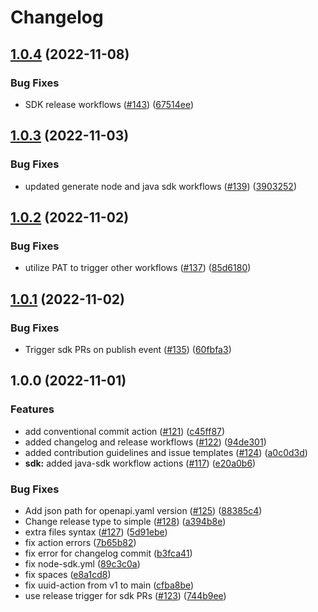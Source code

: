 # Changelog

## [1.0.4](https://github.com/whispir/openapi/compare/v1.0.3...v1.0.4) (2022-11-08)


### Bug Fixes

* SDK release workflows ([#143](https://github.com/whispir/openapi/issues/143)) ([67514ee](https://github.com/whispir/openapi/commit/67514ee4e071921ae62965e2168fbdb436cb2d21))

## [1.0.3](https://github.com/whispir/openapi/compare/v1.0.2...v1.0.3) (2022-11-03)


### Bug Fixes

* updated generate node and java sdk workflows ([#139](https://github.com/whispir/openapi/issues/139)) ([3903252](https://github.com/whispir/openapi/commit/390325219b6eeaa7ab018347e1d68c7bed374fd3))

## [1.0.2](https://github.com/whispir/openapi/compare/v1.0.1...v1.0.2) (2022-11-02)


### Bug Fixes

* utilize PAT to trigger other workflows ([#137](https://github.com/whispir/openapi/issues/137)) ([85d6180](https://github.com/whispir/openapi/commit/85d6180cb2a0641f8d1f45863d12a808a77d1174))

## [1.0.1](https://github.com/whispir/openapi/compare/v1.0.0...v1.0.1) (2022-11-02)


### Bug Fixes

* Trigger sdk PRs on publish event ([#135](https://github.com/whispir/openapi/issues/135)) ([60fbfa3](https://github.com/whispir/openapi/commit/60fbfa35edb8bad4295bdc04031c3811a1aaffb6))

## 1.0.0 (2022-11-01)


### Features

* add conventional commit action ([#121](https://github.com/whispir/openapi/issues/121)) ([c45ff87](https://github.com/whispir/openapi/commit/c45ff877b4b925ec9beef034898d5977f29c6a6c))
* added changelog and release workflows ([#122](https://github.com/whispir/openapi/issues/122)) ([94de301](https://github.com/whispir/openapi/commit/94de301365f747004a206a3c078803c1571385a7))
* added contribution guidelines and issue templates ([#124](https://github.com/whispir/openapi/issues/124)) ([a0c0d3d](https://github.com/whispir/openapi/commit/a0c0d3d459495f6fd8cce8dbd018813740071377))
* **sdk:** added java-sdk workflow actions ([#117](https://github.com/whispir/openapi/issues/117)) ([e20a0b6](https://github.com/whispir/openapi/commit/e20a0b68eda8d156c5e3a4f08e4a3d216e34bd1f))


### Bug Fixes

* Add json path for openapi.yaml version ([#125](https://github.com/whispir/openapi/issues/125)) ([88385c4](https://github.com/whispir/openapi/commit/88385c4654b8a80d23e9bc9b2202061355e2aafd))
* Change release type to simple ([#128](https://github.com/whispir/openapi/issues/128)) ([a394b8e](https://github.com/whispir/openapi/commit/a394b8ee2b10eff033a1f58f919f6b2127520561))
* extra files syntax ([#127](https://github.com/whispir/openapi/issues/127)) ([5d91ebe](https://github.com/whispir/openapi/commit/5d91ebe2f70ef95e3dcaaeeef5aa760b7a2f4aab))
* fix action errors ([7b65b82](https://github.com/whispir/openapi/commit/7b65b821960ff61ecf058378143f65be9babc37a))
* fix error for changelog commit ([b3fca41](https://github.com/whispir/openapi/commit/b3fca416d1152f5b16617ce0749ccf7bf4acfd64))
* fix node-sdk.yml ([89c3c0a](https://github.com/whispir/openapi/commit/89c3c0a55a230f0fd98c1958c172671ef804f91a))
* fix spaces ([e8a1cd8](https://github.com/whispir/openapi/commit/e8a1cd854c6cbc80ace4a74acee66bb3c14bd6be))
* fix uuid-action from v1 to main ([cfba8be](https://github.com/whispir/openapi/commit/cfba8be3c4a6a9a17da8a87e7e7abfb58d09711f))
* use release trigger for sdk PRs ([#123](https://github.com/whispir/openapi/issues/123)) ([744b9ee](https://github.com/whispir/openapi/commit/744b9eebca2631087ead4fa9b6ba43f57a18338d))
